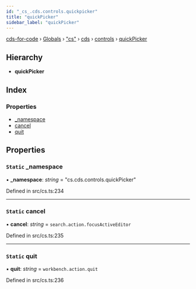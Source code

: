 ```yaml
---
id: "_cs_.cds.controls.quickpicker"
title: "quickPicker"
sidebar_label: "quickPicker"
---
```


[cds-for-code](../index.md) › [Globals](../globals.md) › ["cs"](../modules/_cs_.md) › [cds](../modules/_cs_.cds.md) › [controls](../modules/_cs_.cds.controls.md) › [quickPicker](_cs_.cds.controls.quickpicker.md)

## Hierarchy

* **quickPicker**

## Index

### Properties

* [_namespace](_cs_.cds.controls.quickpicker.md#static-_namespace)
* [cancel](_cs_.cds.controls.quickpicker.md#static-cancel)
* [quit](_cs_.cds.controls.quickpicker.md#static-quit)

## Properties

### `Static` _namespace

▪ **_namespace**: *string* = "cs.cds.controls.quickPicker"

Defined in src/cs.ts:234

___

### `Static` cancel

▪ **cancel**: *string* = `search.action.focusActiveEditor`

Defined in src/cs.ts:235

___

### `Static` quit

▪ **quit**: *string* = `workbench.action.quit`

Defined in src/cs.ts:236
